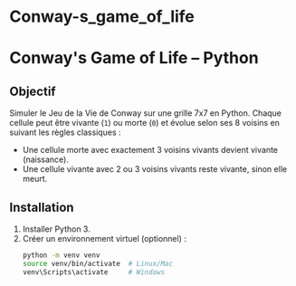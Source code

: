 # Conway-s_game_of_life
# Conway's Game of Life – Python

## Objectif
Simuler le Jeu de la Vie de Conway sur une grille 7x7 en Python.
Chaque cellule peut être vivante (`1`) ou morte (`0`) et évolue selon ses 8 voisins en suivant les règles classiques :

- Une cellule morte avec exactement 3 voisins vivants devient vivante (naissance).
- Une cellule vivante avec 2 ou 3 voisins vivants reste vivante, sinon elle meurt.


## Installation
1. Installer Python 3.
2. Créer un environnement virtuel (optionnel) :
   ```bash
   python -m venv venv
   source venv/bin/activate  # Linux/Mac
   venv\Scripts\activate     # Windows
